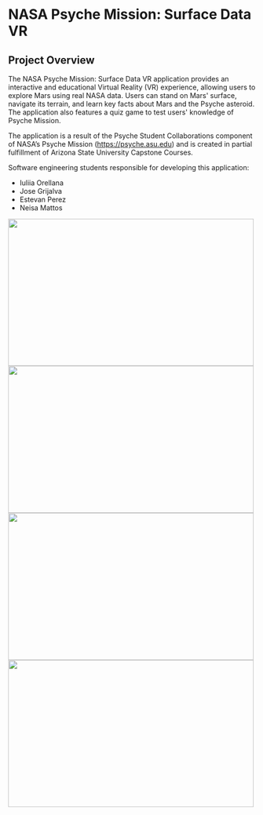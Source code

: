 # NASA Psyche Mission: Surface Data VR

## Project Overview
The NASA Psyche Mission: Surface Data VR application provides an interactive and educational Virtual Reality (VR) experience, allowing users to explore Mars using real NASA data. Users can stand on Mars' surface, navigate its terrain, and learn key facts about Mars and the Psyche asteroid. The application also features a quiz game to test users' knowledge of Psyche Mission.

The application is a result of the Psyche Student Collaborations component of NASA’s Psyche Mission (https://psyche.asu.edu) and is created in partial fulfillment of Arizona State University Capstone Courses. 

Software engineering students responsible for developing this application: 
- Iuliia Orellana
- Jose Grijalva
- Estevan Perez
- Neisa Mattos

 <img src="https://github.com/user-attachments/assets/7b77bea9-a8e2-4557-ad68-3ffee9b6bcd8" width="500" height="300"/>

 <img src="https://github.com/user-attachments/assets/1b8415a1-6bac-4f4a-acdc-8d3fdbf4d315" width="500" height="300"/>
 
 <img src="https://github.com/user-attachments/assets/61c0611a-a1ca-44be-8ece-2d861b3b9f85" width="500" height="300"/>

 <img src="https://github.com/user-attachments/assets/b73cac3e-fa8f-4ede-85cb-b481fa25f3fe" width="500" height="300"/>


